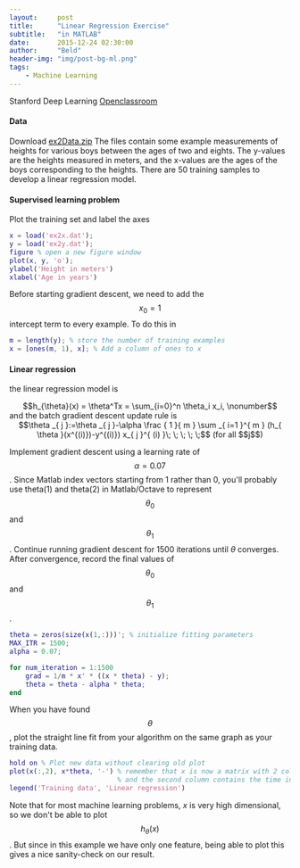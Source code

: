 ```yaml
---
layout:     post
title:      "Linear Regression Exercise"
subtitle:   "in MATLAB"
date:       2015-12-24 02:30:00
author:     "Beld"
header-img: "img/post-bg-ml.png"
tags:
    - Machine Learning
---
```


Stanford Deep Learning [Openclassroom](http://openclassroom.stanford.edu/MainFolder/DocumentPage.php?course=DeepLearning&doc=exercises/ex2/ex2.html)

#### Data

Download [ex2Data.zip](http://openclassroom.stanford.edu/MainFolder/courses/DeepLearning/exercises/ex2materials/ex2Data.zip)
The files contain some example measurements of heights for various boys between the ages of two and eights. The y-values are the heights measured in meters, and the x-values are the ages of the boys corresponding to the heights.
There are 50 training samples to develop a linear regression model.

#### Supervised learning problem
Plot the training set and label the axes

```Matlab
x = load('ex2x.dat');
y = load('ex2y.dat');
figure % open a new figure window
plot(x, y, 'o');
ylabel('Height in meters')
xlabel('Age in years')
```

Before starting gradient descent, we need to add the $$x_0 = 1$$ intercept term to every example. To do this in

```Matlab
m = length(y); % store the number of training examples
x = [ones(m, 1), x]; % Add a column of ones to x
```

#### Linear regression

the linear regression model is
<center>$$h_{\theta}(x) = \theta^Tx = \sum_{i=0}^n \theta_i x_i, \nonumber$$</center>
and the batch gradient descent update rule is
<center>$$\theta _{ j }:=\theta _{ j }-\alpha \frac { 1 }{ m } \sum _{ i=1 }^{ m } (h_{ \theta }(x^{(i)})-y^{(i)}) x_{ j }^{ (i) }\; \; \; \; \;$$ (for all $$j$$)</center>

Implement gradient descent using a learning rate of $$\alpha = 0.07$$. Since Matlab index vectors starting from 1 rather than 0, you'll probably use theta(1) and theta(2) in Matlab/Octave to represent $$\theta_0$$ and $$\theta_1$$.
Continue running gradient descent for 1500 iterations until $\theta$ converges. After convergence, record the final values of $$\theta_0$$ and $$\theta_1$$.

```Matlab
theta = zeros(size(x(1,:)))'; % initialize fitting parameters
MAX_ITR = 1500;
alpha = 0.07;

for num_iteration = 1:1500
    grad = 1/m * x' * ((x * theta) - y);
    theta = theta - alpha * theta;
end
```

When you have found $$\theta$$, plot the straight line fit from your algorithm on the same graph as your training data.

```Matlab
hold on % Plot new data without clearing old plot
plot(x(:,2), x*theta, '-') % remember that x is now a matrix with 2 columns
                           % and the second column contains the time info
legend('Training data', 'Linear regression')
```

Note that for most machine learning problems, $x$ is very high dimensional, so we don't be able to plot $$h_\theta(x)$$. But since in this example we have only one feature, being able to plot this gives a nice sanity-check on our result.
